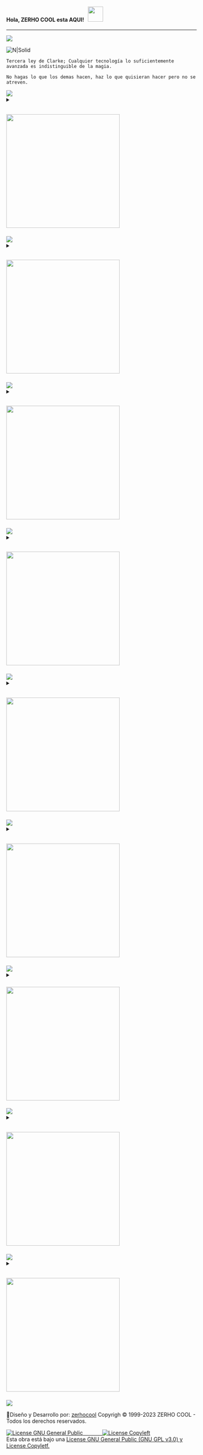 <!DOCTYPE html>
<html
 >
  <head>
    <meta charset="UTF-8"/>
    <meta content="width=device-width, initial-scale=1" name="viewport" />
    <meta name="DC.Language" scheme="RFC1766" content="Spanish">
    <meta name="autor" content="Andres Antonio Cardoso">
    <meta name="reply-to" content="info@zerhocool.com">
    <link rev="made" href="mailto:info@zerhocool.com">
    <meta name="description" content="Andres Antonio Cardoso, Developer full stack">
    <meta name="copyright" content="Propietario del copyright" />
    <meta name="keywords" contennt="desarrollo web, website, front end developer">
    <meta name="Resource-type" content="Index">
    <meta name="Revisit-after" content="1 days">
    <meta name="robots" content="all">
 </head>
   
  <body>
<!-- INICIO INTRO -->
<h4>Hola, ZERHO COOL esta AQUI!⠀<img src="https://cdn.discordapp.com/attachments/1072960128820715602/1072966853812564079/sirena.gif" width="40px"></h4>
   
   ---
 
<img src="https://cdn.discordapp.com/attachments/1072960128820715602/1092531363791503370/Banner_-ZERHO-1.png">

<br>

<!-- FINAL INTRO -->
<!-- INICIO FRASE -->
<p><img src="https://cdn.discordapp.com/attachments/1072960128820715602/1092200247205298196/nsolid.png" alt="N|Solid"></p>
   
`Tercera ley de Clarke; Cualquier tecnología lo suficientemente avanzada es indistinguible de la magia.`
  
`No hagas lo que los demas hacen, haz lo que quisieran hacer pero no se atreven.`<br>

<img src="https://i.imgur.com/BsT3Qux.gif">
<!-- FINAL FRASE -->
<!-- INICIO SOBRE MI -->
<details>
  <summary>
    <h2><img src="https://cdn.discordapp.com/attachments/1072960128820715602/1092767687417024512/sobremi2.png" width="300px">⠀</h2>
  </summary>
  <img src="https://cdn.discordapp.com/attachments/1072960128820715602/1089633960667140236/left.webp" width="50px"> <b>QUIEN
  SOY⠀!!!</b> <img src="https://cdn.discordapp.com/attachments/1072960128820715602/1089633960893612092/right.webp" width="50px">
  
  <br>
  <br>
  
  <em> 📌- Soy un Developer **Full STACK** Freelancer de la vieja escuela, que desde que descubri UNIX quede fascinado,
    con el poder del **CODIGO Y MANEJO DE CONSOLA** con más de una década de experiencia trabajo con agencias en Girona,
    Cataluña, España creando sitios web interactivos ricos, de alto rendimiento que funcionan en todas las plataformas y
    dispositivos.</em>
  
  <em> 📌- Aunque estoy muy familiarizado con el uso de framework, mis sitios web están codificados principalmente a mano
    con **HTML5, CSS3, JavaScript y NEXT.JS.**</em> 
  
   <em> 📌- Con un fuerte énfasis en la "Mejora progresiva", busco formas creativas de ampliar los límites del código
    front-end del sitio web sin comprometer el soporte y el rendimiento del navegador.</em> 
  
   <em> 📌- Complemento con mi actividad con Diseño Grafico y Videomotion en una búsqueda por mantenerme siempre actualizado,
    leo libros, asisto a conferencias y reuniones.</em>
  
  ---
  
<details>
  <summary>
  <h3> 🏫 Educacion </h3>
  </summary>
  
- ↣｜🔮｜ Developer en Python / Google Cloud / AWS<br/>
- ↣｜🔮｜ Diseñador Grafico<br/>

<img src="https://cdn.discordapp.com/attachments/1072960128820715602/1092531682852212867/Banner_-ZERHO-2.png">


</details>
  
<details>
  <summary>
  <h3> 🖥️ Empresa </h3>
  </summary>   

 
- ↣｜🍀｜<em>En Argentina funde mi empresa **Copyrigh © ZERHO COOL en 1999,** luego en 2022 emigre a España donde actualmente trabajo como Autonomo - Freelancer en diferentes empresas.</em>
  
- ↣｜🍀｜<em>Busco colaborar en proyectos de código abierto/comerciales.</em>
  
- ↣｜🍀｜<em>Empresa con las cuales trabajo: Spark AU, Ralarsa Holding Sl, Staubli Española Sa, Estabanell Impulsa S.a, Pruna Motor Sl, La Perla Del Valles Sa, Saria Bio-industries España Sl, Gralla Motors S.a.</em>

  
</details>
  
<details>
  <summary>
  <h3> ❤ Hobbies </h3>
  </summary>

- ↣｜💎｜<em>Sistema operativo favorito: ARCH Linux personalizado.</em>
  
- ↣｜💎｜<em>Lenguaje de programacion: Python, NEXT.JS.</em>

- ↣｜💎｜<em>Seguridad informatica.</em>

- ↣｜💎｜<em>Fotografia y Edicion de Video.</em>

- ↣｜💎｜<em>Viajar y conocer nuevas culturas.</em>

- ↣｜💎｜<em>Mejorando mi nivel de Ingles y algo de Catalan.</em>

</details>
<details>
  <summary>
  <h3> 📚 Blog Posts</h3>
  </summary>

<h3>📕⠀Latest Blog Posts</h3> 
<!-- BLOG-POST-LIST:START --><table><tr><td><a href="https://www.youtube.com/watch?v=jS89IRgPB7I"><img width="140px" src="https://i.ytimg.com/vi/jS89IRgPB7I/mqdefault.jpg"></a></td>
<td><a href="https://www.youtube.com/watch?v=jS89IRgPB7I">IBIZA SUMMER MIX 2023 ↠ 4K Paradise, Spain, Norway, Iceland, ISLANDS 🌴 Summer Lounge #119</a><br/>Apr 4, 2023</td></tr></table>
<table><tr><td><a href="https://www.youtube.com/watch?v=-jCC-lYG6e0"><img width="140px" src="https://i.ytimg.com/vi/-jCC-lYG6e0/mqdefault.jpg"></a></td>
<td><a href="https://www.youtube.com/watch?v=-jCC-lYG6e0">4K Canada Summer Mix 2023 🍓 Best Of Tropical Deep House Music Chill Out Mix By The Deep Sound</a><br/>Apr 4, 2023</td></tr></table>
<table><tr><td><a href="https://www.youtube.com/watch?v=edzg4yqcM0M"><img width="140px" src="https://i.ytimg.com/vi/edzg4yqcM0M/mqdefault.jpg"></a></td>
<td><a href="https://www.youtube.com/watch?v=edzg4yqcM0M">4K Dubai Summer Mix 2023 🍓 Best Of Tropical Deep House Music Chill Out Mix By The Deep Sound #4</a><br/>Apr 3, 2023</td></tr></table>
<table><tr><td><a href="https://www.youtube.com/watch?v=akn9zhSmQ6o"><img width="140px" src="https://i.ytimg.com/vi/akn9zhSmQ6o/mqdefault.jpg"></a></td>
<td><a href="https://www.youtube.com/watch?v=akn9zhSmQ6o">IBIZA SUMMER MIX 2023 ↠ 4K Paradise, Croatia, Greece, Bali, ISLANDS 🌴 Summer Lounge #118</a><br/>Apr 3, 2023</td></tr></table>
<table><tr><td><a href="https://www.youtube.com/watch?v=6j9kDXsg7jM"><img width="140px" src="https://i.ytimg.com/vi/6j9kDXsg7jM/mqdefault.jpg"></a></td>
<td><a href="https://www.youtube.com/watch?v=6j9kDXsg7jM">4K Caribbean Summer Mix 2023 🍓 Best Of Tropical Deep House Music Chill Out Mix By The Deep Sound #2</a><br/>Apr 2, 2023</td></tr></table>
<!-- BLOG-POST-LIST:END --> 

</details>
</details>

<img src="https://i.imgur.com/BsT3Qux.gif">
<!-- FINAL SOBRE MI -->
<!-- INICIO SERVICIOS -->
<details>
  <summary>
    <h2><img src="https://cdn.discordapp.com/attachments/1072960128820715602/1092769113434234941/servicios.png" width="300px">⠀</h2>
  </summary>
 
 ## `NUESTROS SERVICIOS.`
 
 
<details>
  <summary>
<h3>💫⠀Area Diseño:</h3> 
  </summary>
  

### `GESTIONAMOS LA IDENTIDAD DE MARCA, DESDE SU CONSEPTO GRAFICO HASTA LA EXPERIENCIA QUE TENDRA EL POTENCIAL CLIENTE.` 

✔ Manual de Marca, Logotipo y Sistema gráfico.

✔ Brochure institucional, Catálogos.

✔ Afiches y Folletos.

✔  Packaging y Etiquetas.  

---

</details>
  
<details>
  <summary>
<h3>🪐⠀Area Programacion:</h3> 
  </summary>   

 
### `SITIOS WEBS DESARROLLADOS, PENSADOS EN LA EXPERIENCIA DE USUARIO Y OPTIMIZADOS PARA SU RAPIDA VISUALIZACION EN DISPOSITIVOS.`

✔ Todos los website son testeados en un entorno real. 

✔ Diseño de Sitios Web Institucionales. 

✔ Diseño de Landing Pages y Newsletters.

✔ E-commerce para venta de servicios o productos.

✔ E-Learning


</details>

  <img src="https://cdn.discordapp.com/attachments/1072960128820715602/1092580759551881266/Welccome_Arcane_Style.png">
<br>

</details>

<img src="https://i.imgur.com/BsT3Qux.gif">
<!-- FINAL SERVICIOS -->
<!-- INICIO SOFTWARE -->
<details>
  <summary>
   <h2><img src="https://cdn.discordapp.com/attachments/1072960128820715602/1092771589147332679/software.png" width="300px">⠀</h2>
  </summary>

## `ESTOS SON LOS PROGRAMAS CON LOS CUALES TRABAJO EN MIS PROYECTOS.`
<img src="https://media2.giphy.com/media/QssGEmpkyEOhBCb7e1/giphy.gif?cid=ecf05e47a0n3gi1bfqntqmob8g9aid1oyj2wr3ds3mg700bl&rid=giphy.gif"
  width="50px">

<br>

<p align="left"> 

<p><img src="https://readme-components.vercel.app/api?component=logo&amp;logo=linux" alt="techstack logo"><img src="https://readme-components.vercel.app/api?component=logo&amp;logo=python" alt="techstack
logo"><img src="https://readme-components.vercel.app/api?component=logo&amp;logo=flask" alt="techstack
logo">
<img src="https://readme-components.vercel.app/api?component=logo&amp;logo=java" alt="techstack logo"><img src="https://readme-components.vercel.app/api?component=logo&amp;logo=JavaScript" alt="techstack
logo"> <img src="https://readme-components.vercel.app/api?component=logo&amp;logo=typescript" alt="techstack
logo"> <img src="https://readme-components.vercel.app/api?component=logo&amp;logo=archlinux" alt="techstack
logo"><img src="https://readme-components.vercel.app/api?component=logo&amp;logo=android" alt="techstack
logo"> <img src="https://readme-components.vercel.app/api?component=logo&amp;logo=swift" alt="techstack
logo"></p>

<br>

<p><img src="https://readme-components.vercel.app/api?component=logo&amp;logo=html5" alt="techstack logo"><img src="https://readme-components.vercel.app/api?component=logo&amp;logo=css3" alt="techstack
logo"><img src="https://readme-components.vercel.app/api?component=logo&amp;logo=JavaScript" alt="techstack logo">
<img src="https://readme-components.vercel.app/api?component=logo&amp;logo=bootstrap" alt="techstack logo"><img src="https://readme-components.vercel.app/api?component=logo&amp;logo=sass" alt="techstack
logo"> <img src="https://readme-components.vercel.app/api?component=logo&amp;logo=tailwindcss" alt="techstack
logo"><img src="https://readme-components.vercel.app/api?component=logo&amp;logo=vue.js" alt="techstack
logo"><img src="https://readme-components.vercel.app/api?component=logo&amp;logo=react" alt="techstack
logo"><img src="https://readme-components.vercel.app/api?component=logo&amp;logo=next.js" alt="techstack
logo"><img src="https://readme-components.vercel.app/api?component=logo&amp;logo=node.js" alt="techstack
logo"><img src="https://readme-components.vercel.app/api?component=logo&amp;logo=fastapi" alt="techstack
logo"> <img src="https://readme-components.vercel.app/api?component=logo&amp;logo=webpack" alt="techstack
logo"></p>

<br>

<p><img src="https://readme-components.vercel.app/api?component=logo&amp;logo=django" alt="techstack logo"><img src="https://readme-components.vercel.app/api?component=logo&amp;logo=docker" alt="techstack
logo">
<img src="https://readme-components.vercel.app/api?component=logo&amp;logo=php" alt="techstack logo"><img src="https://readme-components.vercel.app/api?component=logo&amp;logo=mysql" alt="techstack
logo"><img src="https://readme-components.vercel.app/api?component=logo&amp;logo=mariadb" alt="techstack
logo">
<img src="https://readme-components.vercel.app/api?component=logo&amp;logo=github" alt="techstack logo"><img src="https://readme-components.vercel.app/api?component=logo&amp;logo=apache" alt="techstack
logo"> <img src="https://readme-components.vercel.app/api?component=logo&amp;logo=vercel" alt="techstack
logo"> <img src="https://readme-components.vercel.app/api?component=logo&amp;logo=nginx" alt="techstack
logo"> <img src="https://readme-components.vercel.app/api?component=logo&amp;logo=firebase" alt="techstack
logo"> <img src="https://readme-components.vercel.app/api?component=logo&amp;logo=googlecloud" alt="techstack
logo"></p>


<br>

<p><img src="https://readme-components.vercel.app/api?component=logo&amp;logo=adobeillustrator" alt="techstack logo"> <img src="https://readme-components.vercel.app/api?component=logo&amp;logo=adobephotoshop" alt="techstack logo"> <img src="https://readme-components.vercel.app/api?component=logo&amp;logo=adobeindesign" alt="techstack logo"> <img src="https://readme-components.vercel.app/api?component=logo&amp;logo=adobepremierepro" alt="techstack
logo"></p>
</p>

</details>

<img src="https://i.imgur.com/BsT3Qux.gif">
<!-- FINAL SOFTWARE -->
<!-- INICIO CARPETAS -->
<details>
  <summary>
    <h2><img src="https://cdn.discordapp.com/attachments/1072960128820715602/1092776559900884992/carpetas.png" width="300px">⠀</h2>
  </summary>

## `LOS REPOSITORIOS SE VAN ACTUALIZANDO DE FORMA AUTOMATICA.`

<img src="https://media.giphy.com/media/xFkgeu7dhfgqqxJqmj/giphy.gif" width="100px">

 
 <p align="center">

  <a href="https://github.com/zerhocool/github-readme-statc" target="blank"><img align="center" width="400px" src="https://github-readme-stats.vercel.app/api/pin/?username=zerhocool&repo=github-readme-statc"/></a>

 <a href="https://github.com/zerhocool/NEXT.JS" target="blank"><img align="center" width="400px" src="https://github-readme-stats.vercel.app/api/pin/?username=zerhocool&repo=NEXT.JS"/></a>

 <a href="https://github.com/zerhocool/MODULO" target="blank"><img align="center" width="400px" src="https://github-readme-stats.vercel.app/api/pin/?username=zerhocool&repo=MODULOS"/></a>
</p>

</details>

<img src="https://i.imgur.com/BsT3Qux.gif">
<!-- FINAL CARPETAS -->
<!-- INICIO MUSICA -->
<details>
  <summary>
     <h2><img src="https://cdn.discordapp.com/attachments/1072960128820715602/1092778107909455894/musica.png" width="300px">⠀</h2>
  </summary>

## `MUSICA QUE ME GUSTA ESCUCHAR CUANDO ESTOY PROGRAMANDO.`

<img src="https://cdn.discordapp.com/attachments/1072960128820715602/1089601406903795874/youtube.gif" width="70px" height="25px"> 

<p align="center"><a href="https://www.youtube.com/watch?v=or047P2NOjc" target="blank"><img align="center" width="200px" src="https://i.ytimg.com/vi/or047P2NOjc/hqdefault.jpg?sqp=-oaymwEjCNACELwBSFryq4qpAxUIARUAAAAAGAElAADIQj0AgKJDeAE=&rs=AOn4CLBn-SLFQ2CqC2-qzl5daHS-Mu2AZA"/></a>&nbsp;&nbsp;
<a href="https://www.youtube.com/watch?v=RbJg7YLqJk8" target="blank"><img align="center" width="200px" src="https://i.ytimg.com/vi/RbJg7YLqJk8/hqdefault.jpg?sqp=-oaymwEjCNACELwBSFryq4qpAxUIARUAAAAAGAElAADIQj0AgKJDeAE=&rs=AOn4CLCVDKL6v32wnUCY5-idSc7RBUNHyA"/></a>&nbsp;&nbsp;
<a href="https://www.youtube.com/watch?v=P80jClbpHZg" target="blank"><img align="center" width="200px" src="https://i.ytimg.com/vi/P80jClbpHZg/hqdefault.jpg?sqp=-oaymwEjCNACELwBSFryq4qpAxUIARUAAAAAGAElAADIQj0AgKJDeAE=&rs=AOn4CLADY3A6T0TqnvZMQEDgWRsCW9Uyew"/></a>&nbsp;&nbsp;
</p>

  <h3>📺⠀Latest YouTube Videos</h3>  
<!-- YOUTUBE:START -->
<!-- YOUTUBE:END -->

</details>

<img src="https://i.imgur.com/BsT3Qux.gif">
<!-- FINAL MUSICA -->
<!-- INICIO ANALITICA -->
<details>
  <summary>
     <h2><img src="https://cdn.discordapp.com/attachments/1072960128820715602/1092779306264047636/analitica.png" width="300px">⠀</h2>
  </summary>

## `¡OBTEN TUS ESTADISTICAS DE GITHUB GENERADAS DIARIAMENTE EN TU README!.`<img src="https://media0.giphy.com/media/cNZqrH5IzOG0xrlWks/giphy.gif?cid=ecf05e47map255q427en9uprqc1sb0unjq5k4fnqg5pmhhs4&rid=giphy.gif&ct=s" width="30px">

![Horas de Codigo](http://img.shields.io/badge/Horas%20de%20Codigo-157.625%20hrs%2017%20mins%20-blue)⠀⠀⠀![Lineas de codigo](https://img.shields.io/badge/Lineas%20de%20codigo%20-40.3%20million%20lineas%20de%20codigo-blue)⠀⠀⠀[![wakatime](https://wakatime.com/badge/user/2cd63de2-230b-4e9f-88d4-54d9ea9b43a5.svg)](https://wakatime.com/@2cd63de2-230b-4e9f-88d4-54d9ea9b43a5)

<a href="https://visitcount.itsvg.in">
  <img src="https://visitcount.itsvg.in/api?id=zerhocool&label=Profile%20Views&color=7&icon=2&pretty=false" />
</a>

<br/>
<img src="https://user-images.githubusercontent.com/73097560/115834477-dbab4500-a447-11eb-908a-139a6edaec5c.gif">

<br/>
<div align="center">
<a href="https://www.zerhocool.com/"><img height="137px" src="https://github-readme-stats.vercel.app/api?username=zerhocool&hide_title=true&hide_border=true&show_icons=true&include_all_commits=true&count_private=true&line_height=21&text_color=000&icon_color=000&bg_color=0,ea6161,ffc64d,fffc4d,52fa5a&theme=graywhite" />⠀⠀<img height="137px" src="https://github-readme-stats.vercel.app/api/top-langs/?username=zerhocool&hide=html&hide_title=true&hide_border=true&layout=compact&langs_count=6&exclude_repo=comp426,Redventures-Movie-Quotes&text_color=000&icon_color=fff&bg_color=0,52fa5a,4dfcff,c64dff&theme=graywhite" /></a>

<br/>
<img src="https://github-profile-trophy.vercel.app/?username=zerhocool" style="height: 220px"  />
</div>  
<br/>
<img src="https://user-images.githubusercontent.com/73097560/115834477-dbab4500-a447-11eb-908a-139a6edaec5c.gif">
<br/>
<div align="center">
<img src="http://github-profile-summary-cards.vercel.app/api/cards/profile-details?username=zerhocool&theme=2077" style="height: 220px"  />    
</div>  
 <h2 align="left">⚡Activity Graph:</h2>
  <a><img alt="Ajay Activity Graph" src="https://github-readme-activity-graph.cyclic.app/graph?username=zerhocool&theme=react-dark&hide_border=true" /></a>

 </details>

<img src="https://i.imgur.com/BsT3Qux.gif">
<!-- FINAL ANALITICA -->
<!-- INICIO MENCIONES -->
<details>
  <summary>
    <h3><img src="https://cdn.discordapp.com/attachments/1072960128820715602/1092781269663895593/menciones.png" width="300px">⠀</h3>
  </summary>

## `MUCHAS GRACIAS A LAS PERSONAS QUE HICIERON REFERENCIA A ESTE REPOSITORIO AQUI.`

<img  src="https://cdn.discordapp.com/emojis/1054895060610728006.gif?size=44&quality=lossless" width="30px">

<!-- MENTIONS-LIST:START -->
<a href="https://github.com/zerhocool"><img src="https://github.com/zerhocool.png?size=96" alt="zerhocool" width="96px" height="96px" /></a>
<!-- MENTIONS-LIST:END -->

</details>

<img src="https://i.imgur.com/BsT3Qux.gif">
<!-- FINAL MENCIONES -->
<!-- INICIO CONTACTO -->
<details>
  <summary>
    <h2><img src="https://cdn.discordapp.com/attachments/1072960128820715602/1092782676508934184/contacto.png" width="300px">⠀</h2>
  </summary>

## `UNICOS MEDIOS DE CONTACTO.`<img src="https://raw.githubusercontent.com/nixin72/nixin72/master/wave.gif" width="50px"> 
 
 ✔ Nuestro servicios estan expresados en Euros ⭐

✔ Puedes solicitar un presupuesto personalizado SIN CARGO ⭐

<br/>

<p align="center">
  <a href="https://discord.gg/wsTRGjteJ5"><img width="90px" alt="Discord" title="https://https://discord.gg/wsTRGjteJ5" src="https://cdn.discordapp.com/attachments/1072960128820715602/1089914364959654072/target-dynamic-premium.png"/></a>
  &#8287;&#8287;&#8287;&#8287;&#8287;
  <a href="https://github.com/zerhocool"><img width="90px" alt="Github" title="https://github.com/zerhocool" src="https://cdn.discordapp.com/attachments/1072960128820715602/1089914843194208296/medal-dynamic-premium.png"/></a>
  &#8287;&#8287;&#8287;&#8287;&#8287;
  <a href="https://t.me/zerhocool" alt="Telegram" title="https://t.me/zerhocool"><img width="90px" src="https://cdn.discordapp.com/attachments/1072960128820715602/1089912839168344166/chat-text-dynamic-premium.png"/></a>
  &#8287;&#8287;&#8287;&#8287;&#8287;
  <a href="https://api.whatsapp.com/send?phone=5491132578591&text=Hola,%20en%20qu%C3%A9%20podemos%20ayudarte?"><img width="90px" alt="Whatsaap" title="https://api.whatsapp.com/send?phone=5491132578591&text=Hola,%20en%20qu%C3%A9%20podemos%20ayudarte?" src="https://cdn.discordapp.com/attachments/1072960128820715602/1089912838971203785/mobile-dynamic-premium.png"></a>
  &#8287;&#8287;&#8287;&#8287;&#8287;
  <a href="zerhocool@gmail.com"><img width="90px" alt="Email" title="zerhocool@gmail.com" src="https://cdn.discordapp.com/attachments/1072960128820715602/1089911296188743780/at-dynamic-premium.png"/></a>
  &#8287;&#8287;&#8287;&#8287;&#8287;
  <a href="http://zerhocool.com"><img width="90px" alt="Website" title="http://zerhocool.com" src="https://cdn.discordapp.com/attachments/1072960128820715602/1090424324873269328/bulb-dynamic-premium.png"/></a>
  <a href="#"><img width="90px" alt="Ubicacion" title="España, Girona" src="https://cdn.discordapp.com/attachments/1072960128820715602/1090471555718467605/map-pin-dynamic-premium.png"/></a>
</p>
<br/>

</details>

<img src="https://i.imgur.com/BsT3Qux.gif">
<!-- FINAL CONTACTO -->
<!-- INICIO CREDITOS -->
<details>
  <summary>
    <h2><img src="https://cdn.discordapp.com/attachments/1072960128820715602/1092784035002077374/creditos.png" width="300px">⠀</h2>
  </summary>

  <img align="right" alt="Coding" width="200" src="https://media.tenor.com/rePDfDWO3XoAAAAd/hacking.gif">

Casi todos mis proyectos son código-abierto e intento responder a todos los usuarios que necesiten ayuda con alguno de estos proyectos, obviamente, esto toma tiempo.

No obstante, si estás utilizando este proyecto y estás feliz con él o simplemente quieres animarme a que siga creando cosas, aquí tienes algunas maneras de hacerlo:

✔  Darme créditos cuando estés utilizando este README, añadiendo un link a este repositorio ⭐

<p><a href="https://github.com/zerhocool/zerhocool"><img src="https://readme-components.vercel.app/api?component=button&amp;text=Sigueme!" alt="Button Component"></a></p>

✔  Dándole una estrella (starring) y compartiendo el proyecto 🚀 

<p>Danos una estrella ⭐!!!!⠀<a href="https://github.com/zerhocool?tab=starsl"><img src="https://cdn.discordapp.com/attachments/1072960128820715602/1092202580223987754/python-powered-w-100x40.png" alt="StarRating Component"></a></p>

---
<h4>🎁CONTRIBUCIONES AL PROYECTO🎁</h4>

<p><img src="https://cdn.discordapp.com/attachments/1072960128820715602/1092652935118344272/flag-argentina_1f1e6-1f1f7.png" alt="Argentina" width="50">⠀⠀
  <a href="#"><img width="50px" alt="Pesos ARG" title="Pesos ARG" src="https://cdn.discordapp.com/attachments/1072960128820715602/1089926243060809728/money-dynamic-premium.png"/></a>
</p>

[![Mercado Pago](https://img.shields.io/badge/zerhocool.mp%20-ffdd00?style=for-the-badge&logo=ko-fi&fee&logoColor=black)](https://mercadopago.com.ar) [![BANCO GALICIA](https://img.shields.io/badge/DIBUJO.DRAGA.PRIMO-F16061?style=for-the-badge&logo=ko-fi&logoColor=white)](https://galicia.es)


<p><img src="https://cdn.discordapp.com/attachments/1072960128820715602/1092655245684920340/globe-showing-asia-australia_1f30f.png" alt="Argentina" width="50">⠀⠀ 
  <a href="#"><img width="50px" alt="Bitcoin" title="Bitcoin" src="https://cdn.discordapp.com/attachments/1072960128820715602/1089926243769647135/dollar-dynamic-premium.png"/></a>⠀<a href="#"><img width="50px" alt="Euros" title="Euros" src="https://cdn.discordapp.com/attachments/1072960128820715602/1089926243538964581/euro-dynamic-premium.png"/></a>⠀<a href="#"><img width="50px" alt="Tarjeta de Credito" title="Tarjeta de Credito" src="https://cdn.discordapp.com/attachments/1072960128820715602/1089926244004548780/card-dynamic-premium.png"/></a>  
</p>

[![Mercado Pago](https://img.shields.io/badge/3DdHEzjvzYimqjBxyujnSrCiBaj9rhB423%20-ffdd00?style=for-the-badge&logo=ko-fi&fee&logoColor=black)](https://astropay.com) 

---

<p>⠀⠀<img src="https://cdn.discordapp.com/attachments/1072960128820715602/1092796384803041370/auspiciantes.png" alt="Nsolid" >
</p>

<p>📢 Ayudamos a las organizaciones y los desarrolladores a utilizar Node al máximo a través de N|Solid , la mejor herramienta de seguridad y observabilidad de Node.js del mundo. <a href="https://nodesource.com/zerhocool">N Solid</a></p>
  
<p>📢 Acelere la forma en que crea, comparte y ejecuta aplicaciones modernas. <a href="https://www.docker.com/">Docker</a></p>

¡GRACIAS! ❤️

</details>

<img src="https://i.imgur.com/BsT3Qux.gif">
<!-- FINAL CREDITOS -->
<!-- INICIO FOOTER -->
<footer>
<p>💯Diseño y Desarrollo por: <a href="https://github.com/zerhocool">zerhocool</a> Copyrigh © 1999-2023 ZERHO COOL - Todos los derechos reservados.</p>


<a rel="license" href="https://www.gnu.org/"><img alt="License GNU General Public " style="border-width:0" src="https://cdn.discordapp.com/attachments/1072960128820715602/1092305619681300520/gplv3-with-text-136x68.png" />⠀⠀⠀⠀⠀<img alt="License Copyleft " style="border-width:0" src="https://cdn.discordapp.com/attachments/1072960128820715602/1092463443912708116/copyleftorg-green-stylized.png" /></a><br />Esta obra está bajo una <a rel="license" href="https://www.gnu.org/licenses/gpl-3.0.html">License GNU General Public (GNU GPL v3.0) y</a><br /> <a rel="license" href="http://next.copyleft.org/pages/current-release.html">License
Copyletf.</a>

</footer>
<!-- FINAL FOOTER -->
</body>
</html>

